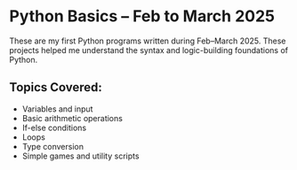 # Python Basics – Feb to March 2025

These are my first Python programs written during Feb–March 2025. These projects helped me understand the syntax and logic-building foundations of Python.

## Topics Covered:
- Variables and input
- Basic arithmetic operations
- If-else conditions
- Loops
- Type conversion
- Simple games and utility scripts
